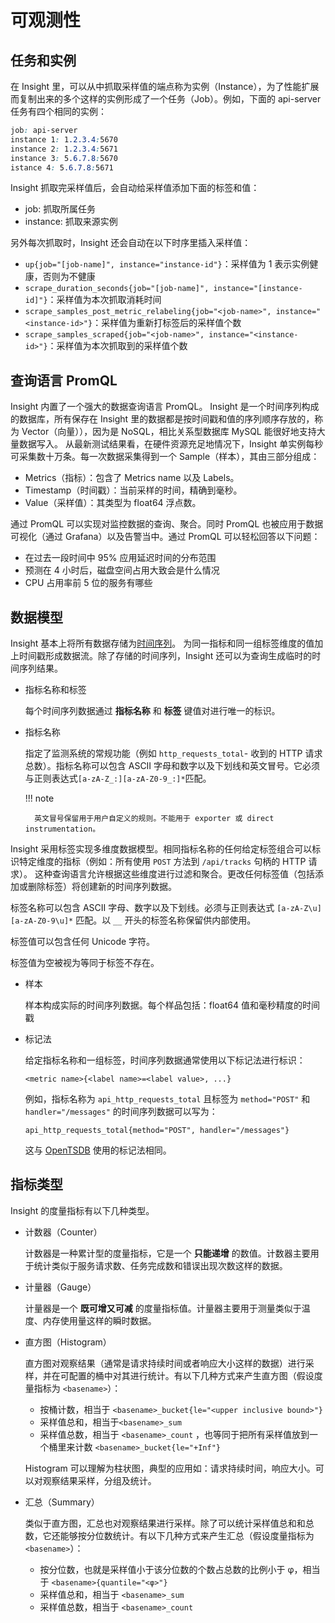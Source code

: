# 可观测性

## 任务和实例

在 Insight 里，可以从中抓取采样值的端点称为实例（Instance），为了性能扩展而复制出来的多个这样的实例形成了一个任务（Job）。例如，下面的 api-server 任务有四个相同的实例：

```css
job: api-server
instance 1: 1.2.3.4:5670
instance 2: 1.2.3.4:5671
instance 3: 5.6.7.8:5670
istance 4: 5.6.7.8:5671
```
  
Insight 抓取完采样值后，会自动给采样值添加下面的标签和值：

- job: 抓取所属任务
- instance: 抓取来源实例

另外每次抓取时，Insight 还会自动在以下时序里插入采样值：

- `up{job="[job-name]", instance="instance-id"}`：采样值为 1 表示实例健康，否则为不健康
- `scrape_duration_seconds{job="[job-name]", instance="[instance-id]"}`：采样值为本次抓取消耗时间
- `scrape_samples_post_metric_relabeling{job="<job-name>", instance="<instance-id>"}`：采样值为重新打标签后的采样值个数
- `scrape_samples_scraped{job="<job-name>", instance="<instance-id>"}`：采样值为本次抓取到的采样值个数

## 查询语言 PromQL

Insight 内置了一个强大的数据查询语言 PromQL。
Insight 是一个时间序列构成的数据库，所有保存在 Insight 里的数据都是按时间戳和值的序列顺序存放的，称为 Vector（向量）），因为是 NoSQL，相比关系型数据库 MySQL 能很好地支持大量数据写入。
从最新测试结果看，在硬件资源充足地情况下，Insight 单实例每秒可采集数十万条。每一次数据采集得到一个 Sample（样本），其由三部分组成：

- Metrics（指标）：包含了 Metrics name 以及 Labels。
- Timestamp（时间戳）：当前采样的时间，精确到毫秒。
- Value（采样值）：其类型为 float64 浮点数。

通过 PromQL 可以实现对监控数据的查询、聚合。同时 PromQL 也被应用于数据可视化（通过 Grafana）以及告警当中。通过 PromQL 可以轻松回答以下问题：

- 在过去一段时间中 95% 应用延迟时间的分布范围
- 预测在 4 小时后，磁盘空间占用大致会是什么情况
- CPU 占用率前 5 位的服务有哪些

## 数据模型

Insight 基本上将所有数据存储为[时间序列](https://en.wikipedia.org/wiki/Time_series)。
为同一指标和同一组标签维度的值加上时间戳形成数据流。除了存储的时间序列，Insight 还可以为查询生成临时的时间序列结果。

- 指标名称和标签

    每个时间序列数据通过 **指标名称** 和 **标签** 键值对进行唯一的标识。

- 指标名称
  
    指定了监测系统的常规功能（例如 `http_requests_total`- 收到的 HTTP 请求总数）。指标名称可以包含 ASCII 字母和数字以及下划线和英文冒号。它必须与正则表达式`[a-zA-Z_:][a-zA-Z0-9_:]*`匹配。

    !!! note

        英文冒号保留用于用户自定义的规则。不能用于 exporter 或 direct instrumentation。

Insight 采用标签实现多维度数据模型。相同指标名称的任何给定标签组合可以标识特定维度的指标（例如：所有使用 `POST` 方法到 `/api/tracks` 句柄的 HTTP 请求）。
这种查询语言允许根据这些维度进行过滤和聚合。更改任何标签值（包括添加或删除标签）将创建新的时间序列数据。

标签名称可以包含 ASCII 字母、数字以及下划线。必须与正则表达式 `[a-zA-Z\u][a-zA-Z0-9\u]*` 匹配。以 `__` 开头的标签名称保留供内部使用。

标签值可以包含任何 Unicode 字符。

标签值为空被视为等同于标签不存在。

- 样本

    样本构成实际的时间序列数据。每个样品包括：float64 值和毫秒精度的时间戳

- 标记法

    给定指标名称和一组标签，时间序列数据通常使用以下标记法进行标识：

    ```none
    <metric name>{<label name>=<label value>, ...}
    ```

    例如，指标名称为 `api_http_requests_total` 且标签为 `method="POST"` 和 `handler="/messages"` 的时间序列数据可以写为：

    ```none
    api_http_requests_total{method="POST", handler="/messages"}
    ```

    这与 [OpenTSDB](http://opentsdb.net/) 使用的标记法相同。

## 指标类型

Insight 的度量指标有以下几种类型。

- 计数器（Counter）

    计数器是一种累计型的度量指标，它是一个 **只能递增** 的数值。计数器主要用于统计类似于服务请求数、任务完成数和错误出现次数这样的数据。

- 计量器（Gauge）

    计量器是一个 **既可增又可减** 的度量指标值。计量器主要用于测量类似于温度、内存使用量这样的瞬时数据。

- 直方图（Histogram）

    直方图对观察结果（通常是请求持续时间或者响应大小这样的数据）进行采样，并在可配置的桶中对其进行统计。有以下几种方式来产生直方图（假设度量指标为 `<basename>`）：

    - 按桶计数，相当于 `<basename>_bucket{le="<upper inclusive bound>"}`
    - 采样值总和，相当于`<basename>_sum`
    - 采样值总数，相当于 `<basename>_count` ，也等同于把所有采样值放到一个桶里来计数 `<basename>_bucket{le="+Inf"}`

    Histogram 可以理解为柱状图，典型的应用如：请求持续时间，响应大小。可以对观察结果采样，分组及统计。

- 汇总（Summary）

    类似于直方图，汇总也对观察结果进行采样。除了可以统计采样值总和和总数，它还能够按分位数统计。有以下几种方式来产生汇总（假设度量指标为 `<basename>`）：

    - 按分位数，也就是采样值小于该分位数的个数占总数的比例小于 φ，相当于 `<basename>{quantile="<φ>"}`
    - 采样值总和，相当于 `<basename>_sum`
    - 采样值总数，相当于 `<basename>_count`
